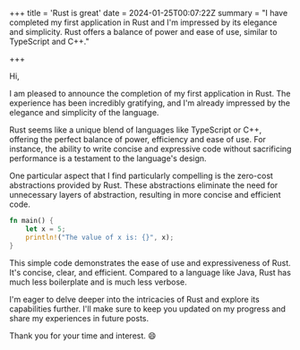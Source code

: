 +++
title = 'Rust is great'
date = 2024-01-25T00:07:22Z
summary = "I have completed my first application in Rust and I'm impressed by its elegance and simplicity. Rust offers a balance of power and ease of use, similar to TypeScript and C++."

+++

Hi,

I am pleased to announce the completion of my first application in Rust. The experience has been incredibly gratifying, and I'm already impressed by the elegance and simplicity of the language.

Rust seems like a unique blend of languages like TypeScript or C++, offering the perfect balance of power, efficiency and ease of use. For instance, the ability to write concise and expressive code without sacrificing performance is a testament to the language's design.

One particular aspect that I find particularly compelling is the zero-cost abstractions provided by Rust. These abstractions eliminate the need for unnecessary layers of abstraction, resulting in more concise and efficient code.

```rust
fn main() {
    let x = 5;
    println!("The value of x is: {}", x);
}
```

This simple code demonstrates the ease of use and expressiveness of Rust. It's concise, clear, and efficient. Compared to a language like Java, Rust has much less boilerplate and is much less verbose.

I'm eager to delve deeper into the intricacies of Rust and explore its capabilities further. I'll make sure to keep you updated on my progress and share my experiences in future posts.

Thank you for your time and interest. :smile:

